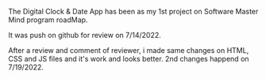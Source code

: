 The Digital Clock & Date App has been as my 1st project on Software Master Mind program roadMap. 

It was push on github for review on 7/14/2022.

After a review and comment of reviewer, i made same changes on HTML, CSS and JS files and it's work and looks better. 2nd changes happend on 7/19/2022. 